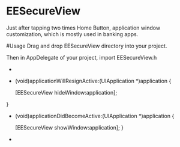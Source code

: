 # EESecureView
Just after tapping two times Home Button, application window customization, which is mostly used in banking apps.

#Usage
Drag and drop EESecureView directory into your project.

Then in AppDelegate of your project, import EESecureView.h

*
- (void)applicationWillResignActive:(UIApplication *)application {
    
   [EESecureView hideWindow:application];
    
}

- (void)applicationDidBecomeActive:(UIApplication *)application {
    
   [EESecureView showWindow:application];
}
*

